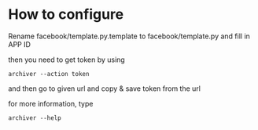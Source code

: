 

How to configure 
===============

Rename facebook/template.py.template to facebook/template.py and fill in APP ID 

then you need to get token by using 

	archiver --action token

and then go to given url and copy & save token from the url 

for more information, type 

	archiver --help
